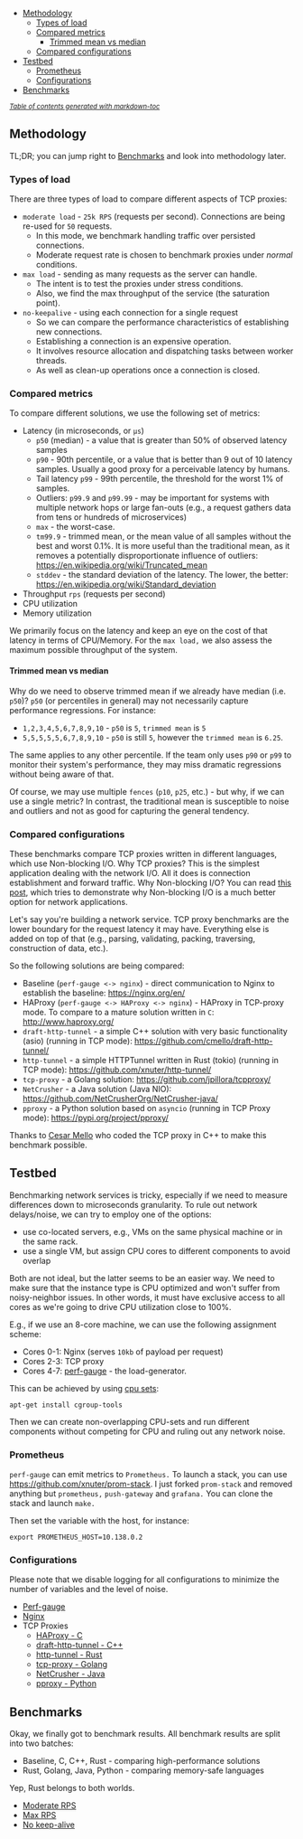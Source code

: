 - [Methodology](#methodology)
  * [Types of load](#types-of-load)
  * [Compared metrics](#compared-metrics)
    + [Trimmed mean vs median](#trimmed-mean-vs-median)
  * [Compared configurations](#compared-configurations)
- [Testbed](#testbed)
  * [Prometheus](#prometheus)
  * [Configurations](#configurations)
- [Benchmarks](#benchmarks)

<small><i><a href='http://ecotrust-canada.github.io/markdown-toc/'>Table of contents generated with markdown-toc</a></i></small>

## Methodology

TL;DR; you can jump right to [Benchmarks](#benchmarks) and look into methodology later.

### Types of load

There are three types of load to compare different aspects of TCP proxies:

* `moderate load` - `25k RPS` (requests per second). Connections are being re-used for `50` requests.
  * In this mode, we benchmark handling traffic over persisted connections.
  * Moderate request rate is chosen to benchmark proxies under _normal_ conditions.
* `max load` - sending as many requests as the server can handle.
  * The intent is to test the proxies under stress conditions.
  * Also, we find the max throughput of the service (the saturation point).
* `no-keepalive` - using each connection for a single request
  * So we can compare the performance characteristics of establishing new connections.
  * Establishing a connection is an expensive operation.
  * It involves resource allocation and dispatching tasks between worker threads.
  * As well as clean-up operations once a connection is closed.

### Compared metrics

To compare different solutions, we use the following set of metrics:

* Latency (in microseconds, or `µs`)
  * `p50` (median) - a value that is greater than 50% of observed latency samples
  * `p90` - 90th percentile, or a value that is better than 9 out of 10 latency samples. Usually a good proxy for a perceivable latency by humans.
  * Tail latency `p99` - 99th percentile, the threshold for the worst 1% of samples.
  * Outliers: `p99.9` and `p99.99` - may be important for systems with multiple network hops or large fan-outs (e.g., a request gathers data from tens or hundreds of microservices)
  * `max` - the worst-case.
  * `tm99.9` - trimmed mean, or the mean value of all samples without the best and worst 0.1%. It is more useful than the traditional mean, as it removes a potentially disproportionate influence of outliers: https://en.wikipedia.org/wiki/Truncated_mean
  * `stddev` - the standard deviation of the latency. The lower, the better: https://en.wikipedia.org/wiki/Standard_deviation
* Throughput `rps` (requests per second)
* CPU utilization
* Memory utilization

We primarily focus on the latency and keep an eye on the cost of that latency in terms of CPU/Memory.
For the `max load,` we also assess the maximum possible throughput of the system.

#### Trimmed mean vs median

Why do we need to observe trimmed mean if we already have median (i.e. `p50`)?
`p50` (or percentiles in general) may not necessarily capture performance regressions. For instance:

* `1,2,3,4,5,6,7,8,9,10` - `p50` is `5`, `trimmed mean` is `5`
* `5,5,5,5,5,6,7,8,9,10` - `p50` is still `5`, however the `trimmed mean` is `6.25`.

The same applies to any other percentile. If the team only uses `p90` or `p99` to monitor their system's performance, they may miss dramatic regressions without being aware of that.

Of course, we may use multiple `fences` (`p10`, `p25`, etc.) - but why, if we can use a single metric?
In contrast, the traditional mean is susceptible to noise and outliers and not as good for capturing the general tendency.

### Compared configurations

These benchmarks compare TCP proxies written in different languages, which use Non-blocking I/O.
Why TCP proxies? This is the simplest application dealing with the network I/O. All it does is connection establishment and forward traffic.
Why Non-blocking I/O? You can read [this post](https://medium.com/swlh/distributed-systems-and-asynchronous-i-o-ef0f27655ce5), which tries to demonstrate why
Non-blocking I/O is a much better option for network applications.

Let's say you're building a network service. TCP proxy benchmarks are the lower boundary for the request latency it may have.
Everything else is added on top of that (e.g., parsing, validating, packing, traversing, construction of data, etc.).

So the following solutions are being compared:

* Baseline (`perf-gauge <-> nginx`) - direct communication to Nginx to establish the baseline: https://nginx.org/en/
* HAProxy (`perf-gauge <-> HAProxy <-> nginx`) - HAProxy in TCP-proxy mode. To compare to a mature solution written in `C`: http://www.haproxy.org/
* `draft-http-tunnel` - a simple C++ solution with very basic functionality (asio) (running in TCP mode): https://github.com/cmello/draft-http-tunnel/
* `http-tunnel` - a simple HTTPTunnel written in Rust (tokio) (running in TCP mode): https://github.com/xnuter/http-tunnel/
* `tcp-proxy` - a Golang solution: https://github.com/jpillora/tcpproxy/
* `NetCrusher` - a Java solution (Java NIO): https://github.com/NetCrusherOrg/NetCrusher-java/
* `pproxy` - a Python solution based on `asyncio` (running in TCP Proxy mode): https://pypi.org/project/pproxy/

Thanks to [Cesar Mello](https://github.com/cmello/) who coded the TCP proxy in C++ to make this benchmark possible.

## Testbed

Benchmarking network services is tricky, especially if we need to measure differences down to microseconds granularity.
To rule out network delays/noise, we can try to employ one of the options:

* use co-located servers, e.g., VMs on the same physical machine or in the same rack.
* use a single VM, but assign CPU cores to different components to avoid overlap

Both are not ideal, but the latter seems to be an easier way. We need to make sure that the instance type is CPU optimized
and won't suffer from noisy-neighbor issues. In other words, it must have exclusive access to all cores as we're going to drive CPU utilization close to 100%.

E.g., if we use an 8-core machine, we can use the following assignment scheme:

* Cores 0-1: Nginx (serves `10kb` of payload per request)
* Cores 2-3: TCP proxy
* Cores 4-7: [perf-gauge](https://github.com/xnuter/perf-gauge) - the load-generator.

This can be achieved by using [cpu sets](https://codywu2010.wordpress.com/2015/09/27/cpuset-by-example/):

```
apt-get install cgroup-tools
```

Then we can create non-overlapping CPU-sets and run different components without competing for CPU and ruling out any network noise.

### Prometheus

`perf-gauge` can emit metrics to `Prometheus.` To launch a stack, you can use https://github.com/xnuter/prom-stack.
I just forked `prom-stack` and removed anything but `prometheus,` `push-gateway` and `grafana.` You can clone the stack and launch `make.`

Then set the variable with the host, for instance:

```
export PROMETHEUS_HOST=10.138.0.2
```

### Configurations

Please note that we disable logging for all configurations to minimize the number of variables and the level of noise.

* [Perf-gauge](./perf-gauge-setup.md)
* [Nginx](nginx-config.md)
* TCP Proxies
  * [HAProxy - C](haproxy-config.md)
  * [draft-http-tunnel - C++](cpp-config.md)
  * [http-tunnel - Rust](rust-config.md)
  * [tcp-proxy - Golang](golang-config.md)
  * [NetCrusher - Java](java-config.md)
  * [pproxy - Python](python-config.md)

## Benchmarks

Okay, we finally got to benchmark results. All benchmark results are split into two batches:

* Baseline, C, C++, Rust - comparing high-performance solutions
* Rust, Golang, Java, Python - comparing memory-safe languages

Yep, Rust belongs to both worlds.

* [Moderate RPS](./moderate-tps.md)
* [Max RPS](./max-tps.md)
* [No keep-alive](./no-keepalive.md)